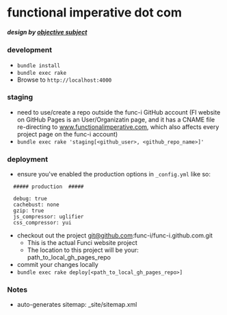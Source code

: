 functional imperative dot com
=============
##### design by [objective subject](http://objectivesubject.com)


### development

* `bundle install`
* `bundle exec rake`
* Browse to `http://localhost:4000`


### staging

* need to use/create a repo outside the func-i GitHub account (FI website on GitHub Pages is an User/Organizatin page, and it has a CNAME file re-directing to www.functionalimperative.com, which also affects every project page on the func-i account)
* `bundle exec rake 'staging[<github_user>, <github_repo_name>]'`


### deployment

* ensure you've enabled the production options in `_config.yml` like so:
```
  ##### production  #####

  debug: true
  cachebust: none
  gzip: true
  js_compressor: uglifier
  css_compressor: yui
```

* checkout out the project git@github.com:func-i/func-i.github.com.git
    * This is the actual Funci website project
    * The location to this project will be your: path_to_local_gh_pages_repo
* commit your changes locally
* `bundle exec rake deploy[<path_to_local_gh_pages_repo>]`


### Notes

* auto-generates sitemap: _site/sitemap.xml
